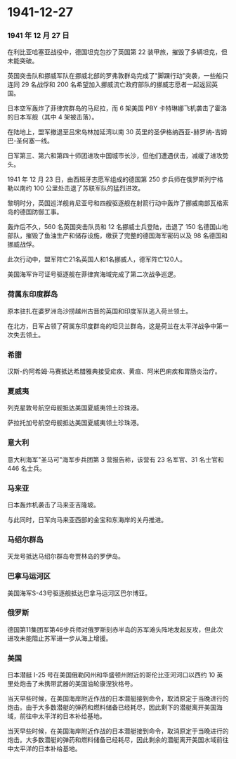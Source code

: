# 1941-12-27

### 1941 年 12 月 27 日

在利比亚哈塞亚战役中，德国坦克包抄了英国第 22
装甲旅，摧毁了多辆坦克，但未能突破。

英国突击队和挪威军队在挪威北部的罗弗敦群岛完成了"脚踝行动"突袭，一些船只连同
29 名战俘和 200 名希望加入挪威流亡政府部队的挪威志愿者一起返回英国。

日本空军轰炸了菲律宾群岛的马尼拉，而 6 架美国 PBY
卡特琳娜飞机袭击了霍洛的日本军舰（其中 4 架被击落）。

在陆地上，盟军撤退至吕宋岛林加延湾以南 30
英里的圣伊格纳西亚-赫罗纳-吉姆巴-圣何塞一线。

日军第三、第六和第四十师团进攻中国城市长沙，但他们遭遇伏击，减缓了进攻势头。

1941 年 12 月 23 日，由西班牙志愿军组成的德国第 250
步兵师在俄罗斯列宁格勒以南约 100 公里处击退了苏联军队的猛烈进攻。

黎明时分，英国巡洋舰肯尼亚号和四艘驱逐舰在射箭行动中轰炸了挪威南部瓦格索岛的德国防御工事。

轰炸后不久，560 名英国突击队员和 12 名挪威士兵登陆，击退了 150
名德国山地部队，摧毁了鱼油生产和储存设施，缴获了完整的德国海军密码以及
98 名德国和挪威战俘。

此次行动中，盟军阵亡21名英国人和1名挪威人，德军阵亡120人。

美国海军许可证号驱逐舰在菲律宾海域完成了第二次战争巡逻。

### 荷属东印度群岛

原本驻扎在婆罗洲岛沙捞越州古晋的英国和印度军队逃入荷兰领土。

在北方，日军占领了荷属东印度群岛的坦贝兰群岛，这是荷兰在太平洋战争中第一次失去领土。

### 希腊

汉斯-约阿希姆·马赛抵达希腊雅典接受疟疾、黄疸、阿米巴痢疾和胃肠炎治疗。

### 夏威夷

列克星敦号航空母舰抵达美国夏威夷领土珍珠港。

萨拉托加号航空母舰抵达美国夏威夷领土珍珠港。

### 意大利

意大利海军"圣马可"海军步兵团第 3 营报告称，该营有 23 名军官、31 名士官和
446 名士兵。

### 马来亚

日本轰炸机袭击了马来亚吉隆坡。

与此同时，日军向马来亚西部的金宝和东海岸的关丹推进。

### 马绍尔群岛

天龙号抵达马绍尔群岛夸贾林岛的罗伊岛。

### 巴拿马运河区

美国海军S-43号驱逐舰抵达巴拿马运河区巴尔博亚。

### 俄罗斯

德国第11集团军第46步兵师对俄罗斯刻赤半岛的苏军滩头阵地发起反攻，但此次进攻未能阻止苏军进一步从海上增援。

### 美国

日本潜艇 I-25 号在美国俄勒冈州和华盛顿州附近的哥伦比亚河河口以西约 10
英里处炮击了未携带武器的美国油轮康涅狄格号。

当天早些时候，在美国海岸附近作战的日本潜艇接到命令，取消原定于当晚进行的炮击。由于大多数潜艇的弹药和燃料储备已经耗尽，因此剩下的潜艇离开美国海域，前往中太平洋的日本补给基地。

当天早些时候，在美国海岸附近作战的日本潜艇接到命令，取消原定于当晚进行的炮击。大多数潜艇的弹药和燃料储备已经耗尽，因此剩余的潜艇离开美国水域前往中太平洋的日本补给基地。